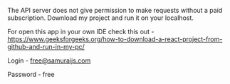 The API server does not give permission to make requests without a paid subscription. Download my project and run it on your localhost.

For open this app in your own IDE check this out - https://www.geeksforgeeks.org/how-to-download-a-react-project-from-github-and-run-in-my-pc/

Login - free@samuraijs.com

Password - free
